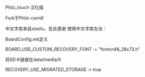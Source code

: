 Philz_touch 汉化版

Fork于Philz-cwm6

中文字库来自xiaolu，在此感谢
使用中文字库办法：

BoardConfig.mk定义

BOARD_USE_CUSTOM_RECOVERY_FONT := \"fontcn46_28x73.h\"

将SD卡链接在data/media/0

RECOVERY_USE_MIGRATED_STORAGE := true
